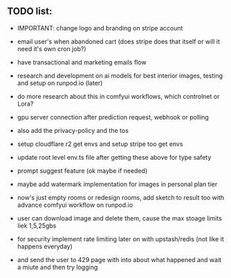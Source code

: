 ## TODO list:

- IMPORTANT: change logo and branding on stripe account
- email user's when abandoned cart (does stripe does that itself or will it need it's own cron job?)
- have transactional and marketing emails flow
- research and development on ai models for best interior images, testing and setup on runpod.io (later)
- do more research about this in comfyui workflows, which controlnet or Lora?
- gpu server connection after prediction request, webhook or polling
- also add the privacy-policy and the tos
- setup cloudflare r2 get envs and setup stripe too get envs
- update root level env.ts file after getting these above for type safety
- prompt suggest feature (ok maybe if needed)
- maybe add watermark implementation for images in personal plan tier
- now's just empty rooms or redesign rooms, add sketch to result too with advance comfyui workflow on runpod.io
- user can download image and delete them, cause the max stoage limits liek 1,5,25gbs

- for security implement rate limiting later on with upstash/redis (not like it happens everyday)
- and send the user to 429 page with into about what happened and wait a miute and then try logging
